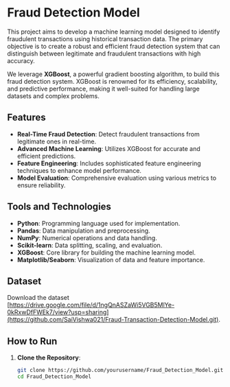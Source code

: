 # Fraud Detection Model

This project aims to develop a machine learning model designed to identify fraudulent transactions using historical transaction data. The primary objective is to create a robust and efficient fraud detection system that can distinguish between legitimate and fraudulent transactions with high accuracy.

We leverage **XGBoost**, a powerful gradient boosting algorithm, to build this fraud detection system. XGBoost is renowned for its efficiency, scalability, and predictive performance, making it well-suited for handling large datasets and complex problems.

## Features

- **Real-Time Fraud Detection**: Detect fraudulent transactions from legitimate ones in real-time.
- **Advanced Machine Learning**: Utilizes XGBoost for accurate and efficient predictions.
- **Feature Engineering**: Includes sophisticated feature engineering techniques to enhance model performance.
- **Model Evaluation**: Comprehensive evaluation using various metrics to ensure reliability.

## Tools and Technologies

- **Python**: Programming language used for implementation.
- **Pandas**: Data manipulation and preprocessing.
- **NumPy**: Numerical operations and data handling.
- **Scikit-learn**: Data splitting, scaling, and evaluation.
- **XGBoost**: Core library for building the machine learning model.
- **Matplotlib/Seaborn**: Visualization of data and feature importance.

## Dataset

Download the dataset [https://drive.google.com/file/d/1ngQnASZaWi5VGB5MlYe-0kRxwDfFWEk7/view?usp=sharing](https://github.com/SaiVishwa021/Fraud-Transaction-Detection-Model.git).

## How to Run

1. **Clone the Repository**:
   
   ```bash
   git clone https://github.com/yourusername/Fraud_Detection_Model.git
   cd Fraud_Detection_Model
   ```
